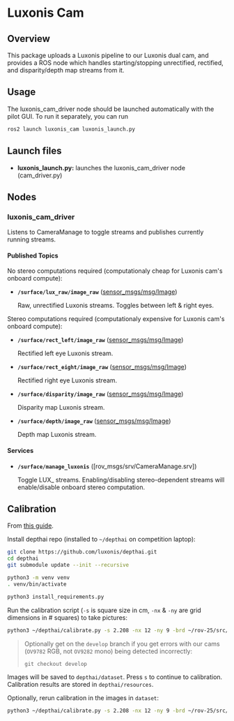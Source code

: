 # Luxonis Cam

## Overview

This package uploads a Luxonis pipeline to our Luxonis dual cam, and provides a ROS node which handles starting/stopping unrectified, rectified, and disparity/depth map streams from it.

## Usage

The luxonis_cam_driver node should be launched automatically with the pilot GUI. To run it separately, you can run

```bash
ros2 launch luxonis_cam luxonis_launch.py
```

## Launch files

* **luxonis_launch.py:** launches the luxonis_cam_driver node (cam_driver.py)

## Nodes

### luxonis_cam_driver

Listens to CameraManage to toggle streams and publishes currently running streams.

#### Published Topics

No stereo computations required (computationaly cheap for Luxonis cam's onboard compute):

* **`/surface/lux_raw/image_raw`** ([sensor_msgs/msg/Image])

    Raw, unrectified Luxonis streams. Toggles between left & right eyes.

Stereo computations required (computationaly expensive for Luxonis cam's onboard compute):

* **`/surface/rect_left/image_raw`** ([sensor_msgs/msg/Image])

    Rectified left eye Luxonis stream.

* **`/surface/rect_eight/image_raw`** ([sensor_msgs/msg/Image])

    Rectified right eye Luxonis stream.

* **`/surface/disparity/image_raw`** ([sensor_msgs/msg/Image])

    Disparity map Luxonis stream.

* **`/surface/depth/image_raw`** ([sensor_msgs/msg/Image])

    Depth map Luxonis stream.

#### Services

* **`/surface/manage_luxonis`** ([rov_msgs/srv/CameraManage.srv])

    Toggle LUX_ streams. Enabling/disabling stereo-dependent streams will enable/disable onboard stereo computation.


## Calibration

From [this guide](https://docs.luxonis.com/hardware/platform/depth/calibration).

Install depthai repo (installed to `~/depthai` on competition laptop):

```bash
git clone https://github.com/luxonis/depthai.git
cd depthai
git submodule update --init --recursive

python3 -m venv venv
. venv/bin/activate

python3 install_requirements.py
```

Run the calibration script (`-s` is square size in cm, `-nx` & `-ny` are grid dimensions in # squares) to take pictures:

```bash
python3 ~/depthai/calibrate.py -s 2.208 -nx 12 -ny 9 -brd ~/rov-25/src/surface/luxonis_cam/calibration/rov_depth_enclosure.json
```

> Optionally get on the `develop` branch if you get errors with our cams (`OV9782` RGB, not `OV9282` mono) being detected incorrectly:
>
> ```
> git checkout develop
> ```

Images will be saved to `depthai/dataset`. Press `s` to continue to calibration. Calibration results are stored in `depthai/resources`.

Optionally, rerun calibration in the images in `dataset`:

```bash
python3 ~/depthai/calibrate.py -s 2.208 -nx 12 -ny 9 -brd ~/rov-25/src/surface/luxonis_cam/calibration/rov_depth_enclosure.json -m process
```

[sensor_msgs/msg/Image]: <http://docs.ros.org/en/noetic/api/sensor_msgs/html/msg/Image.html>